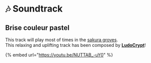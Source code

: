 # 🎶 Soundtrack

## Brise couleur pastel

This track will play most of times in the [sakura groves](world-generation/biomes.md#sakura-groves).\
This relaxing and uplifting track has been composed by [**LudoCrypt**](https://ludocrypt.crd.co/)!

{% embed url="https://youtu.be/NUTTAB_-uY0" %}
